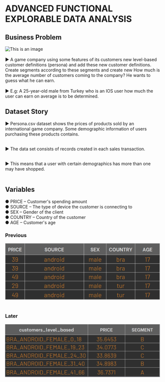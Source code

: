 # ADVANCED FUNCTIONAL EXPLORABLE DATA ANALYSIS
## Business Problem
![This is an image](https://www.socialbusinesstr.com/wp-content/uploads/2018/03/sadakat_ve_calisma_hayati-770x420.jpg)<br/><br/>
▶ A game company using some features of its customers new level-based customer definitions (persona) and add these new customer definitions. Create segments according to these segments and create new How much is the average number of customers coming to the company? He wants to guess what he can earn. <br/><br/>
▶ E.g: A 25-year-old male from Turkey who is an IOS user how much the user can earn on average is to be determined. 
## Dataset Story
▶ Persona.csv dataset shows the prices of products sold by an international game company. Some demographic information of users purchasing these products contains. <br/><br/>

▶ The data set consists of records created in each sales transaction.<br/><br/>

▶ This means that a user with certain demographics has more than one may have shopped.<br/><br/>
## Variables
● PRICE – Customer's spending amount<br/>
● SOURCE – The type of device the customer is connecting to<br/>
● SEX – Gender of the client<br/>
● COUNTRY – Country of the customer<br/>
● AGE – Customer's age<br/>

### Previous
![images](https://github.com/enessoztrk/Advanced_Functional_EDA/blob/main/img/g1.png) <br/><br/>
### Later
![images2](https://github.com/enessoztrk/Advanced_Functional_EDA/blob/main/img/g2.png)


